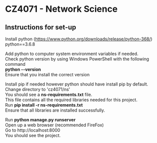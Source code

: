 # CZ4071 - Network Science

## Instructions for set-up  

Install python (https://www.python.org/downloads/release/python-368/)  
python==3.6.8  

Add python to computer system environment variables if needed.  
Check python version by using Windows PowerShell with the following command  
**python --version**  
Ensure that you install the correct version  

Install pip if needed however python should have install pip by default.  
Change directory to 'cz4071/ns'  
You should see a **ns-requirements.txt** file.  
This file contains all the required libraries needed for this project.  
Run **pip install -r ns-requirements.txt**  
Ensure that all libraries are installed successfully.  

Run **python manage.py runserver**  
Open up a web browser (recommended FireFox)  
Go to http://localhost:8000  
You should see the project.  
